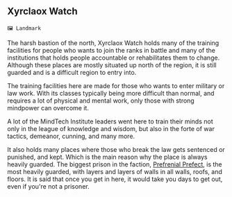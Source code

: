 ## Xyrclaox Watch

`🖼️ Landmark`

The harsh bastion of the north, Xyrclaox Watch holds many of the training facilities for people who wants to join the ranks in battle and many of the institutions that holds people accountable or rehabilitates them to change. Although these places are mostly situated up north of the region, it is still guarded and is a difficult region to entry into.

The training facilities here are made for those who wants to enter military or law work. With its classes typically being more difficult than normal, and requires a lot of physical and mental work, only those with strong mindpower can overcome it.

A lot of the MindTech Institute leaders went here to train their minds not only in the league of knowledge and wisdom, but also in the forte of war tactics, demeanor, cunning, and many more.

It also holds many places where those who break the law gets sentenced or punished, and kept. Which is the main reason why the place is always heavily guarded. The biggest prison in the faction, [Prefrenial Prefect](<https://zeithalt.github.io/r/prefrenial_prefect.html>), is the most heavily guarded, with layers and layers of walls in all walls, roofs, and floors. It is said that once you get in here, it would take you days to get out, even if you're not a prisoner.

<!---
keywords: mt, landmark
aliases: 
-->